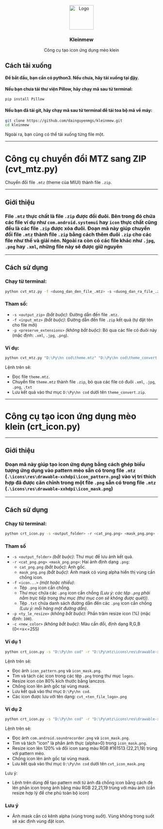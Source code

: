 <!-- LOGO -->
<br />
<p align="center">
  <img src="https://github.com/user-attachments/assets/3581539a-accd-4ab4-952b-fc360bf88af7" alt="Logo" width="80" height="80">

  <h3 align="center">Kleinmew</h3>

  <p align="center">
    Công cụ tạo icon ứng dụng mèo klein
    <br />

</p>

## Cách tải xuống

#### Để bắt đầu, bạn cần có python3. Nếu chưa, hãy tải xuống tại [đây](https://www.python.org/downloads/).

#### Nếu bạn chưa tải thư viện Pillow, hãy chạy mã sau từ terminal:

```bash
pip install Pillow
```

#### Nếu bạn đã tải git, hãy chạy mã sau từ terminal để tải toa bộ mã về máy:

```bash
git clone https://github.com/dainguyenmgs/kleinmew.git
cd kleinmew
```

Ngoài ra, bạn cũng có thể tải xuống từng file một.

---

# Công cụ chuyển đổi MTZ sang ZIP (cvt_mtz.py)

Chuyển đổi file `.mtz` (theme của MIUI) thành file `.zip`.

---

## Giới thiệu

### File `.mtz` thực chất là file `.zip` được đổi đuôi. Bên trong đó chứa các file ví dụ như `com.android.systemui` hay `icon` thực chất cũng đều là các file `.zip` được xóa đuôi. Đoạn mã này giúp chuyển đổi file `.mtz` thành file `.zip` bằng cách thêm đuôi `.zip` cho các file như thế và giải nén. Ngoài ra còn có các file khác như `.jpg`, `.png` hay `.xml`, những file này sẽ được giữ nguyên

---

## Cách sử dụng

### Chạy từ terminal:

```bash
python cvt_mtz.py -f <duong_dan_den_file_.mtz> -s <duong_dan_ra_file_.zip> [-p <>]
```

### Tham số:

* `-s <output_zip>` *(bắt buộc)*: Đường dẫn đến file `.mtz`.
* `-f <input_mtz>` *(bắt buộc)*: Đường dẫn đến file `.zip` kết quả (tự đặt tên cho file mới)
* `-p <preserve_extensions>` *(không bắt buộc)*: Bỏ qua các file có đuôi này (mặc định: `.xml`, `.jpg`, `.png`).

### Ví dụ:

```bash
python cvt_mtz.py "D:\Py\hn cod\theme.mtz" "D:\Py\hn cod\theme_convert.zip" -p .xml,.jpg,.png,.txt
```

Lệnh trên sẽ:

* Đọc file `theme.mtz`.
* Chuyển file `theme.mtz` thành file `.zip`, bỏ qua các file có đuôi `.xml`, `.jpg`, `.png`, `.txt`
* Lưu kết quả vào thư mục `D:\Py\hn cod` dưới tên `theme_convert.zip`.

---

# Công cụ tạo icon ứng dụng mèo klein (crt_icon.py)

---

## Giới thiệu

### Đoạn mã này giúp tạo icon ứng dụng bằng cách ghép biểu tượng ứng dụng vào pattern mèo sẵn có trong file `.mtz` (`.\icons\res\drawable-xxhdpi\icon_pattern.png`) vào vị trí thích hợp đã được căn chỉnh trong một file `.png` sẵn có trong file `.mtz` (`.\icons\res\drawable-xxhdpi\icon_mask.png`)

---

## Cách sử dụng

### Chạy từ terminal:

```bash
python crt_icon.py -s <output_folder> -r <cat_png.png> <mask_png.png> -f <icon...> [-p <ty_le_resize>] [-c <new_color>]
```

### Tham số

* `-s <output_folder>` *(bắt buộc)*: Thư mục để lưu ảnh kết quả.
* `-r <cat_png.png> <mask_png.png>`: Hai ảnh định dạng `.png`:
  * `cat_png.png` *(bắt buộc)*: Ảnh gốc.
  * `mask_png.png` *(bắt buộc)*: Ảnh mask có vùng alpha hiển thị vùng cần chồng icon.
* `-f <icon...>` *(một hoặc nhiều)*:
  * Tệp `.png` icon cần chồng.
  * Thư mục chứa các `.png` icon cần chồng *(Lưu ý: các tệp `.png` phải nằm trực tiếp trong thư mục (thư mục con sẽ không được quét))*.
  * Tệp `.txt` chứa danh sách đường dẫn đến các `.png` icon cần chồng *(Lưu ý: mỗi hàng một đường dẫn)*.
* `-p <ty_le_resize>` *(không bắt buộc)*: Phần trăm resize icon (%) (mặc định: `100`).
* `-c <new_color>` *(không bắt buộc)*: Màu cần đổi, định dạng R,G,B (0<=x<=255)

### Ví dụ 1

```bash
python crt_icon.py -s "D:\Py\hn cod" -r "D:\Py\mtz\icons\res\drawable-xxhdpi\icon_pattern.png" "D:\Py\mtz\icons\res\drawable-xxhdpi\icon_mask.png" -f "D:\Py\logos" -p 80
```

Lệnh trên sẽ:

* Đọc ảnh `icon_pattern.png` và `icon_mask.png`.
* Tìm và tách các icon trong các tệp `.png` trong thư mục `logos`.
* Resize icon còn 80% kích thước bằng lanczos.
* Chồng icon lên ảnh gốc tại vùng mask.
* Lưu kết quả vào thư mục `D:\Py\hn cod`.
* Các icon được lưu với tên dạng: `cvt_<ten_file_logo>.png`

### Ví dụ 2

```bash
python crt_icon.py -s "D:\Py\hn cod" -r "D:\Py\mtz\icons\res\drawable-xxhdpi\com.android.soundrecorder.png" "D:\Py\mtz\icons\res\drawable-xxhdpi\icon_mask.png" -f "D:\Py\mtz\icons\res\drawable-xxhdpi\icon_mask.png" -p 120 -c 22,21,19
```

Lệnh trên sẽ:

* Đọc ảnh `com.android.soundrecorder.png` và `icon_mask.png`.
* Tìm và tách "icon" là phần ảnh thực (alpha>0) trong `icon_mask.png`.
* Resize icon lên 120% và đổi icon sang màu RGB #161513 (22,21,19) trùng với pattern mèo.
* Chồng icon lên ảnh gốc tại vùng mask.
* Lưu kết quả vào thư mục `D:\Py\hn cod` dưới tên `cvt_icon_mask.png`

Lưu ý:

* Lệnh trên dùng để tạo pattern mới từ ảnh đã chồng icon bằng cách đè lên phần icon trong ảnh bằng màu RGB 22,21,19 trùng với màu ảnh (cần resize hợp lý để che phủ toàn bộ icon)

### Lưu ý

* Ảnh mask cần có kênh alpha (vùng trong suốt). Vùng không trong suốt sẽ xác định vùng đặt icon.
